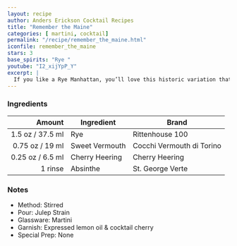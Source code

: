 ```yaml
---
layout: recipe
author: Anders Erickson Cocktail Recipes
title: "Remember the Maine"
categories: [ martini, cocktail]
permalink: "/recipe/remember_the_maine.html"
iconfile: remember_the_maine
stars: 3
base_spirits: "Rye "
youtube: "I2_xijYpP_Y"
excerpt: |
  If you like a Rye Manhattan, you’ll love this historic variation that adds cherry liqueur and a bit of absinthe.
---
```


### Ingredients

|  Amount | Ingredient     | Brand                     |
| ------: | -------------- | ------------------------- |
|  1.5 oz / 37.5 ml | Rye            | Rittenhouse 100           |
| 0.75 oz / 19 ml | Sweet Vermouth | Cocchi Vermouth di Torino |
| 0.25 oz / 6.5 ml | Cherry Heering | Cherry Heering            |
| 1 rinse | Absinthe       | St. George Verte          |

### Notes

- Method: Stirred
- Pour: Julep Strain
- Glassware: Martini
- Garnish: Expressed lemon oil & cocktail cherry
- Special Prep: None
